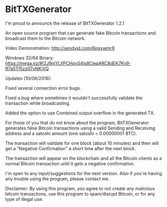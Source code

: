 # BitTXGenerator

I'm proud to announce the release of BitTXGenerator 1.2.1

An open source program that can generate fake Bitcoin transactions and broadcast them to the Bitcoin network.

Video Demonstration: http://sendvid.com/6pgywmr9

Windows 32/64 Binary: https://mega.nz/#!2J9njYLI!PCHpyS4js8CwpARC8dEK7Ky9-ft7a5Tf5zz07vNKiVQ


Updates (10/06/2016):

Fixed several connection error bugs.

Fixed a bug where sometimes it wouldn't successfully validate the transaction while broadcasting.

Added the option to use Combined output overflow in the generated TX.

For those of you that do not know about the program, BitTXGenerator generates false Bitcoin transactions using a valid Sending and Receiving address and a satoshi amount (one satoshi = 0.00000001 BTC).

The transaction will validate for one block (about 10 minutes) and then will get a "Negative Confirmation" a short time after the next block.

The transaction will appear on the blockchain and all the Bitcoin clients as a normal Bitcoin transaction until it gets a negative confirmation.

I'm open to any input/suggestions for the next version. Also if you're having any trouble using the program, please contact me.

Disclaimer:
By using this program, you agree to not create any malicious bitcoin transactions, use this program to spam/disrupt Bitcoin, or for any type of illegal use.
